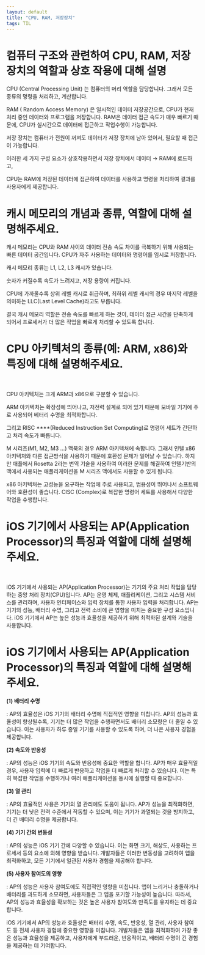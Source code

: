 ```yaml
---
layout: default
title: "CPU, RAM, 저장장치"
tags: TIL
---
```


# 컴퓨터 구조와 관련하여 CPU, RAM, 저장장치의 역할과 상호 작용에 대해 설명



CPU (Central Processing Unit) 는 컴퓨터의 머리 역할을 담당합니다. 그래서 모든 종류의 명령을 처리하고, 계산합니다. 

RAM ( Random Access Memory) 은 일시적인 데이터 저장공간으로, CPU가 현재 처리 중인 데이터와 프로그램을 저장합니다. RAM은 데이터 접근 속도가 매우 빠르기 때문에, CPU가 실시간으로 데이터에 접근하고 작업수행이 가능합니다.

저장 장치는 컴퓨터가 전원이 꺼져도 데이터가 저장 장치에 남아 있어서, 필요할 때 접근이 가능합니다.

이러한 세 가지 구성 요소가 상호작용하면서 저장 장치에서 데이터 → RAM에 로드하고, 

CPU는 RAM에 저장된 데이터에 접근하여 데이터를 사용하고 명령을 처리하여 결과를 사용자에게 제공합니다.

# 캐시 메모리의 개념과 종류, 역할에 대해 설명해주세요.



캐시 메모리는 CPU와 RAM 사이의 데이터 전송 속도 차이를 극복하기 위해 사용되는 빠른 데이터 공간입니다. CPU가 자주 사용하는 데이터와 명령어를 임시로 저장합니다.

캐시 메모리 종류는 L1, L2, L3 캐시가 있습니다. 

숫자가 커질수록 속도가 느려지고, 저장 용량이 커집니다.

CPU에 가까울수록 상위 레벨 캐시로 취급하며, 최하위 레벨 캐시의 경우 마지막 레벨을 의미하는 LLC(Last Level Cache)라고도 부릅니다.

결국 캐시 메모리 역할은 전송 속도를 빠르게 하는 것이, 데이터 접근 시간을 단축하게 되어서 프로세서가 더 많은 작업을 빠르게 처리할 수 있도록 합니다.

# CPU 아키텍처의 종류(예: ARM, x86)와 특징에 대해 설명해주세요.

 

CPU 아키텍처는 크게 ARM과 x86으로 구분할 수 있습니다.

ARM 아키텍처는 확장성에 띄어나고, 저전력 설계로 되어 있기 때문에 모바일 기기에 주로 사용되어 베터리 수명을 최적화합니다.

그리고 RISC ****(Reduced Instruction Set Computing)로 명령어 세트가 간단하고 처리 속도가 빠릅니다.

M 시리즈(M1, M2, M3 ...) 맥북의 경우 ARM 아키텍처에 속합니다. 그래서 인텔 x86아키텍처와 다른 접근방식을 사용하기 때문에 호환성 문제가 일어날 수 있습니다. 하지만 애플에서 Rosetta 2라는 번역 기술을 사용하여 이러한 문제를 해결하여 인텔기반의 맥에서 사용되는 애플리케이션을 M 시리즈 맥에서도 사용할 수 있게 됩니다.

x86 아키텍처는 고성능을 요구하는 작업에 주로 사용되고, 범용성이 뛰어나서 소프트웨어와 호환성이 좋습니다. CISC (Complex)로 복잡한 명령어 세트를 사용해서 다양한 작업을 수행합니다.

# iOS 기기에서 사용되는 AP(Application Processor)의 특징과 역할에 대해 설명해주세요.

 

iOS 기기에서 사용되는 AP(Application Processor)는 기기의 주요 처리 작업을 담당하는 중앙 처리 장치(CPU)입니다. AP는 운영 체제, 애플리케이션, 그리고 시스템 서비스를 관리하며, 사용자 인터페이스와 입력 장치를 통한 사용자 입력을 처리합니다. AP는 기기의 성능, 배터리 수명, 그리고 전력 소비에 큰 영향을 미치는 중요한 구성 요소입니다. iOS 기기에서 AP는 높은 성능과 효율성을 제공하기 위해 최적화된 설계와 기술을 사용합니다.

# iOS 기기에서 사용되는 AP(Application Processor)의 특징과 역할에 대해 설명해주세요.

**(1) 배터리 수명**

: AP의 효율성은 iOS 기기의 배터리 수명에 직접적인 영향을 미칩니다. AP의 성능과 효율성이 향상될수록, 기기는 더 많은 작업을 수행하면서도 배터리 소모량은 더 줄일 수 있습니다. 이는 사용자가 하루 종일 기기를 사용할 수 있도록 하며, 더 나은 사용자 경험을 제공합니다.

**(2) 속도와 반응성**

: AP의 성능은 iOS 기기의 속도와 반응성에 중요한 역할을 합니다. AP가 매우 효율적일 경우, 사용자 입력에 더 빠르게 반응하고 작업을 더 빠르게 처리할 수 있습니다. 이는 특히 복잡한 작업을 수행하거나 여러 애플리케이션을 동시에 실행할 때 중요합니다.

**(3) 열 관리**

: AP의 효율적인 사용은 기기의 열 관리에도 도움이 됩니다. AP가 성능을 최적화하면, 기기는 더 낮은 전력 수준에서 작동할 수 있으며, 이는 기기가 과열되는 것을 방지하고, 더 긴 배터리 수명을 제공합니다.

**(4) 기기 간의 변동성**

: AP의 성능은 iOS 기기 간에 다양할 수 있습니다. 이는 화면 크기, 해상도, 사용하는 프로세서 등의 요소에 의해 영향을 받습니다. 개발자들은 이러한 변동성을 고려하여 앱을 최적화하고, 모든 기기에서 일관된 사용자 경험을 제공해야 합니다.

**(5) 사용자 참여도의 영향**

: AP의 성능은 사용자 참여도에도 직접적인 영향을 미칩니다. 앱이 느리거나 충돌하거나 배터리를 과도하게 소모하면, 사용자들은 그 앱을 포기할 가능성이 높습니다. 따라서, AP의 성능과 효율성을 확보하는 것은 높은 사용자 참여도와 만족도를 유지하는 데 중요합니다.

iOS 기기에서 AP의 성능과 효율성은 배터리 수명, 속도, 반응성, 열 관리, 사용자 참여도 등 전체 사용자 경험에 중요한 영향을 미칩니다. 개발자들은 앱을 최적화하여 가장 좋은 성능과 효율성을 제공하고, 사용자에게 부드러운, 반응적이고, 배터리 수명이 긴 경험을 제공하는 데 기여합니다.
